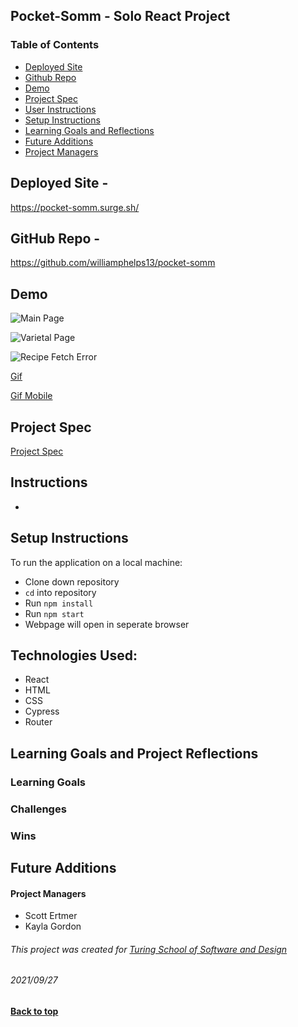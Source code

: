 ## Pocket-Somm - Solo React Project

### Table of Contents
- [Deployed Site](#deployed-site)
- [Github Repo](#github-repo)
- [Demo](#demo)
- [Project Spec](#project-spec)
- [User Instructions](#app-operation-instructions)
- [Setup Instructions](#setup-instructions)
- [Learning Goals and Reflections](#learning-goals-project-reflection)
- [Future Additions](#future-additions)
- [Project Managers](#project-managers)

## Deployed Site - 
https://pocket-somm.surge.sh/

## GitHub Repo - 
https://github.com/williamphelps13/pocket-somm

## Demo

![Main Page]()

![Varietal Page]() 

![Recipe Fetch Error]()

[Gif]()

[Gif Mobile]()

## Project Spec

[Project Spec](https://frontend.turing.edu/projects/module-3/showcase.html)

## Instructions
- 

## Setup Instructions

To run the application on a local machine:

- Clone down repository 
- `cd` into repository
- Run ``` npm install ```
- Run ``npm start``
- Webpage will open in seperate browser

## Technologies Used: 
 - React
 - HTML
 - CSS
 - Cypress
 - Router

## Learning Goals and Project Reflections

### Learning Goals

### Challenges

### Wins 

## Future Additions

#### Project Managers
- Scott Ertmer
- Kayla Gordon

###### This project was created for [Turing School of Software and Design](https://turing.io/)
###### 2021/09/27
**[Back to top](#table-of-contents)**
